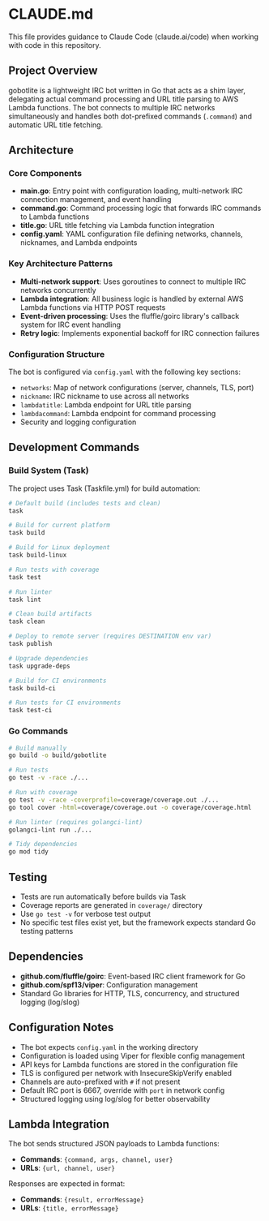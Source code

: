 # CLAUDE.md

This file provides guidance to Claude Code (claude.ai/code) when working with code in this repository.

## Project Overview

gobotlite is a lightweight IRC bot written in Go that acts as a shim layer, delegating actual command processing and URL title parsing to AWS Lambda functions. The bot connects to multiple IRC networks simultaneously and handles both dot-prefixed commands (`.command`) and automatic URL title fetching.

## Architecture

### Core Components

- **main.go**: Entry point with configuration loading, multi-network IRC connection management, and event handling
- **command.go**: Command processing logic that forwards IRC commands to Lambda functions
- **title.go**: URL title fetching via Lambda function integration
- **config.yaml**: YAML configuration file defining networks, channels, nicknames, and Lambda endpoints

### Key Architecture Patterns

- **Multi-network support**: Uses goroutines to connect to multiple IRC networks concurrently
- **Lambda integration**: All business logic is handled by external AWS Lambda functions via HTTP POST requests
- **Event-driven processing**: Uses the fluffle/goirc library's callback system for IRC event handling
- **Retry logic**: Implements exponential backoff for IRC connection failures

### Configuration Structure

The bot is configured via `config.yaml` with the following key sections:

- `networks`: Map of network configurations (server, channels, TLS, port)
- `nickname`: IRC nickname to use across all networks
- `lambdatitle`: Lambda endpoint for URL title parsing
- `lambdacommand`: Lambda endpoint for command processing
- Security and logging configuration

## Development Commands

### Build System (Task)

The project uses Task (Taskfile.yml) for build automation:

```bash
# Default build (includes tests and clean)
task

# Build for current platform
task build

# Build for Linux deployment
task build-linux

# Run tests with coverage
task test

# Run linter
task lint

# Clean build artifacts
task clean

# Deploy to remote server (requires DESTINATION env var)
task publish

# Upgrade dependencies
task upgrade-deps

# Build for CI environments
task build-ci

# Run tests for CI environments
task test-ci
```

### Go Commands

```bash
# Build manually
go build -o build/gobotlite

# Run tests
go test -v -race ./...

# Run with coverage
go test -v -race -coverprofile=coverage/coverage.out ./...
go tool cover -html=coverage/coverage.out -o coverage/coverage.html

# Run linter (requires golangci-lint)
golangci-lint run ./...

# Tidy dependencies
go mod tidy
```

## Testing

- Tests are run automatically before builds via Task
- Coverage reports are generated in `coverage/` directory
- Use `go test -v` for verbose test output
- No specific test files exist yet, but the framework expects standard Go testing patterns

## Dependencies

- **github.com/fluffle/goirc**: Event-based IRC client framework for Go
- **github.com/spf13/viper**: Configuration management
- Standard Go libraries for HTTP, TLS, concurrency, and structured logging (log/slog)

## Configuration Notes

- The bot expects `config.yaml` in the working directory
- Configuration is loaded using Viper for flexible config management
- API keys for Lambda functions are stored in the configuration file
- TLS is configured per network with InsecureSkipVerify enabled
- Channels are auto-prefixed with `#` if not present
- Default IRC port is 6667, override with `port` in network config
- Structured logging using log/slog for better observability

## Lambda Integration

The bot sends structured JSON payloads to Lambda functions:

- **Commands**: `{command, args, channel, user}`
- **URLs**: `{url, channel, user}`

Responses are expected in format:

- **Commands**: `{result, errorMessage}`
- **URLs**: `{title, errorMessage}`
